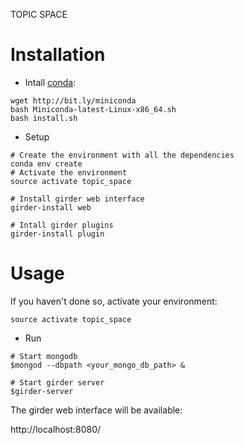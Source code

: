 TOPIC SPACE

# Installation

- Intall [conda](http://conda.pydata.org/):

```
wget http://bit.ly/miniconda
bash Miniconda-latest-Linux-x86_64.sh
bash install.sh
```

- Setup

```
# Create the environment with all the dependencies
conda env create
# Activate the environment
source activate topic_space

# Install girder web interface
girder-install web

# Intall girder plugins
girder-install plugin
```


# Usage

If you haven't done so, activate your environment:

```
source activate topic_space
```

- Run

```
# Start mongodb
$mongod --dbpath <your_mongo_db_path> &

# Start girder server
$girder-server

```

The girder web interface will be available:

http://localhost:8080/


